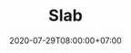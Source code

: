 ---
title     : Slab
thumbnail : slab
address   : https://slab.com
sitemap   : false
date      : 2020-07-29T08:00:00+07:00
---